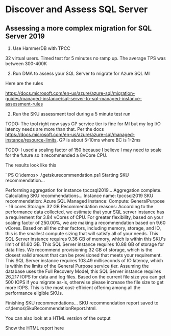 # Discover and Assess SQL Server



## Assessing a more complex migration for SQL Server 2019

1. Use HammerDB with TPCC

32 virtual users. Timed test for 5 minutes no ramp up. The average TPS was between 300-400K

2. Run DMA to assess your SQL Server to migrate for Azure SQL MI

Here are the rules

https://docs.microsoft.com/en-us/azure/azure-sql/migration-guides/managed-instance/sql-server-to-sql-managed-instance-assessment-rules

2. Run the SKU assessment tool during a 5 minute test run

TODO: The tool right now says GP service tier is fine for MI but my log I/O latency needs are more than that. Per the docs https://docs.microsoft.com/en-us/azure/azure-sql/managed-instance/resource-limits. GP is about 5-10ms where BC is 1-2ms

TODO: I used a scaling factor of 150 because I believe I may need to scale for the future so it recommended a 8vCore CPU.

The results look like this

`
PS C:\demos> .\getskurecommendation.ps1
Starting SKU recommendation...

Performing aggregation for instance tpccsql2019...
Aggregation complete. Calculating SKU recommendations...
Instance name: tpccsql2019
SKU recommendation: Azure SQL Managed Instance:
Compute: GeneralPurpose - 16 cores
Storage: 32 GB
Recommendation reasons:
        According to the performance data collected, we estimate that your SQL server instance has a requirement for 3.84 vCores of CPU. For greater flexibility, based on your scaling factor of 250.00%, we are making a recommendation based on 9.60 vCores. Based on all the other factors, including memory, storage, and IO, this is the smallest compute sizing that will satisfy all of your needs.
        This SQL Server instance requires 9.36 GB of memory, which is within this SKU's limit of 81.60 GB.
        This SQL Server instance requires 10.88 GB of storage for data files. We recommend provisioning 32 GB of storage, which is the closest valid amount that can be provisioned that meets your requirement.
        This SQL Server instance requires 103.49 milliseconds of IO latency, which is within the limits of the General Purpose service tier.
        Assuming the database uses the Full Recovery Model, this SQL Server instance requires 26,217 IOPS for data and log files. Based on the current file size you can get 500 IOPS if you migrate as-is, otherwise please increase the file size to get more IOPS.
        This is the most cost-efficient offering among all the performance eligible SKUs.


Finishing SKU recommendations...
SKU recommendation report saved to c:\demos\SkuRecommendationReport.html.

You can also look at a HTML version of the output

Show the HTML report here